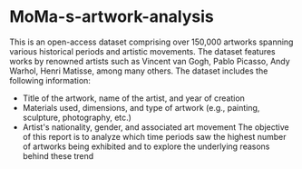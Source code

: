 # MoMa-s-artwork-analysis
This is an open-access dataset comprising over 150,000 artworks spanning various historical periods and artistic movements. The dataset features works by renowned artists such as Vincent van Gogh, Pablo Picasso, Andy Warhol, Henri Matisse, among many others.
The dataset includes the following information:
- Title of the artwork, name of the artist, and year of creation
- Materials used, dimensions, and type of artwork (e.g., painting, sculpture, photography, etc.)
- Artist's nationality, gender, and associated art movement
The objective of this report is to analyze which time periods saw the highest number of artworks being exhibited and to explore the underlying reasons behind these trend
